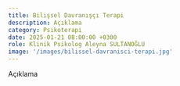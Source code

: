 ```yaml
---
title: Bilişsel Davranışçı Terapi
description: Açıklama
category: Psikoterapi
date: 2025-01-21 08:00:00 +0300
role: Klinik Psikolog Aleyna SULTANOĞLU
image: '/images/bilissel-davranisci-terapi.jpg'
---
```


Açıklama